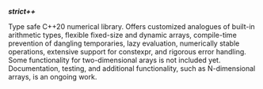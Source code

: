 ***strict++***

Type safe C++20 numerical library. Offers customized analogues of built-in arithmetic types, flexible
fixed-size and dynamic arrays, compile-time prevention of dangling temporaries, lazy evaluation, numerically stable operations, 
extensive support for constexpr, and rigorous error handling. Some functionality for two-dimensional arays is not included yet.
Documentation, testing, and additional functionality, such as N-dimensional arrays, is an ongoing work.
